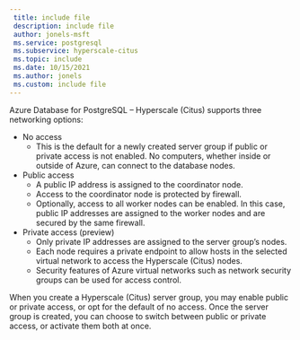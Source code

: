 ```yaml
---
 title: include file
 description: include file
 author: jonels-msft
 ms.service: postgresql
 ms.subservice: hyperscale-citus
 ms.topic: include
 ms.date: 10/15/2021
 ms.author: jonels
 ms.custom: include file
---
```


Azure Database for PostgreSQL – Hyperscale (Citus) supports three networking options:

* No access
  * This is the default for a newly created server group if public or private access is not enabled. No computers, whether inside or outside of Azure, can connect to the database nodes.
* Public access
  * A public IP address is assigned to the coordinator node.
  * Access to the coordinator node is protected by firewall.
  * Optionally, access to all worker nodes can be enabled. In this case, public IP addresses are assigned to the worker nodes and are secured by the same firewall.
* Private access (preview)
  * Only private IP addresses are assigned to the server group’s nodes.
  * Each node requires a private endpoint to allow hosts in the selected virtual network to access the Hyperscale (Citus) nodes.
  * Security features of Azure virtual networks such as network security groups can be used for access control.

When you create a Hyperscale (Citus) server group, you may enable public or private access, or opt for the default of no access. Once the server group is created, you can choose to switch between public or private access, or activate them both at once.
